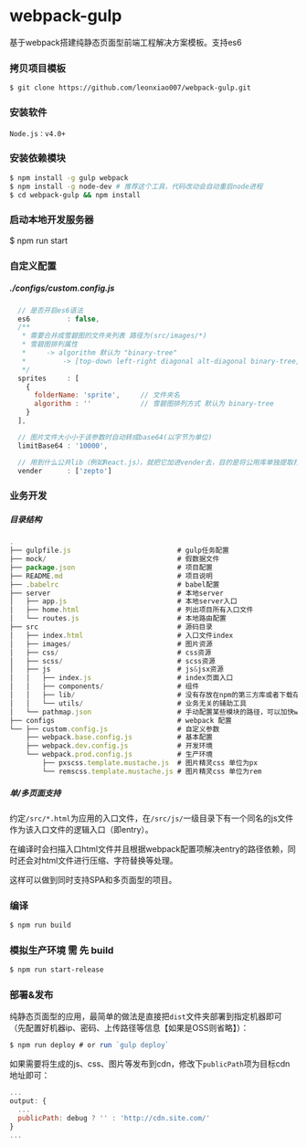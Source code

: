 # webpack-gulp

基于webpack搭建纯静态页面型前端工程解决方案模板。支持es6

### 拷贝项目模板
	$ git clone https://github.com/leonxiao007/webpack-gulp.git

### 安装软件
	Node.js：v4.0+

### 安装依赖模块

``` bash
$ npm install -g gulp webpack
$ npm install -g node-dev # 推荐这个工具，代码改动会自动重启node进程
$ cd webpack-gulp && npm install
```

### 启动本地开发服务器
  $ npm run start


### 自定义配置
##### ./configs/custom.config.js
``` js
  // 是否开启es6语法
  es6         : false,
  /**
   * 需要合并成雪碧图的文件夹列表 路径为(src/images/*)
   * 雪碧图排列属性
   *     -> algorithm 默认为 "binary-tree"
   *         -> [top-down left-right diagonal alt-diagonal binary-tree]
   */
  sprites     : [
    {
      folderName: 'sprite',     // 文件夹名
      algorithm : ''            // 雪碧图排列方式 默认为 binary-tree
    }
  ],

  // 图片文件大小小于该参数时自动转成base64(以字节为单位)
  limitBase64 : '10000',

  // 用到什么公共lib（例如React.js），就把它加进vender去，目的是将公用库单独提取打包
  vender      : ['zepto']

```



### 业务开发

##### 目录结构

``` js
.
├── gulpfile.js                          # gulp任务配置
├── mock/                                # 假数据文件
├── package.json                         # 项目配置
├── README.md                            # 项目说明
├── .babelrc                             # babel配置
├── server                               # 本地server
│   ├── app.js                           # 本地server入口
│   ├── home.html                        # 列出项目所有入口文件
│   └── routes.js                        # 本地路由配置
├── src                                  # 源码目录
│   ├── index.html                       # 入口文件index
│   ├── images/                          # 图片资源
│   ├── css/                             # css资源
│   ├── scss/                            # scss资源
│   ├── js                               # js&jsx资源
│   │   ├── index.js                     # index页面入口
│   │   ├── components/                  # 组件
│   │   ├── lib/                         # 没有存放在npm的第三方库或者下载存放到本地的基础库，如jQuery、Zepto、React等
│   │   └── utils/                       # 业务无关的辅助工具
│   └── pathmap.json                     # 手动配置某些模块的路径，可以加快webpack的编译速度
├── configs                              # webpack 配置
└── ├── custom.config.js                 # 自定义参数
    ├── webpack.base.config.js           # 基本配置
    ├── webpack.dev.config.js            # 开发环境
    └── webpack.prod.config.js           # 生产环境
        ├── pxscss.template.mustache.js  # 图片精灵css 单位为px
        └── remscss.template.mustache.js # 图片精灵css 单位为rem

```

##### 单/多页面支持

约定`/src/*.html`为应用的入口文件，在`/src/js/`一级目录下有一个同名的js文件作为该入口文件的逻辑入口（即entry）。

在编译时会扫描入口html文件并且根据webpack配置项解决entry的路径依赖，同时还会对html文件进行压缩、字符替换等处理。

这样可以做到同时支持SPA和多页面型的项目。

### 编译

``` bash
$ npm run build
```

### 模拟生产环境 需 先 build

``` bash
$ npm run start-release
```

### 部署&发布

纯静态页面型的应用，最简单的做法是直接把`dist`文件夹部署到指定机器即可（先配置好机器ip、密码、上传路径等信息【如果是OSS则省略】）：

``` js
$ npm run deploy # or run `gulp deploy`
```

如果需要将生成的js、css、图片等发布到cdn，修改下`publicPath`项为目标cdn地址即可：

``` js
...
output: {
  ...
  publicPath: debug ? '' : 'http://cdn.site.com/'
}
...
```
